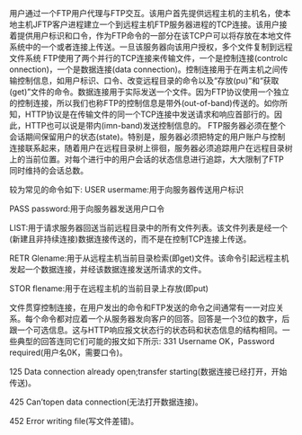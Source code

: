 用户通过一个FTP用户代理与FTP交互。该用户首先提供远程主机的主机名，使本地主机JFTP客户进程建立一个到远程主机FTP服务器进程的TCP连接。该用户接着提供用户标识和口令，作为FTP命令的一部分在该TCP户可以将存放在本地文件系统中的一个或者连接上传送。一旦该服务器向该用户授权，多个文件复制到远程文件系统
FTP使用了两个并行的TCP连接来传输文件，一个是控制连接(controlc onnection)，一个是数据连接(data connection)。控制连接用于在两主机之间传输控制信息，如用户标识、口令、改变远程目录的命令以及“存放(pu)”和“获取(get)”文件的命令。数据连接用于实际发送一个文件。因为FTP协议使用一个独立的控制连接，所以我们也称FTP的控制信息是带外(out-of-band)传送的。如你所知，HTTP协议是在传输文件的同一个TCP连接中发送请求和响应首部行的。因此，HTTP也可以说是带内(imn-band)发送控制信息的。
FTP服务器必须在整个会话期间保留用户的状态(state)。特别是，服务器必须把特定的用户账户与控制连接联系起来，随着用户在远程目录树上徘徊，服务器必须追踪用户在远程目录树上的当前位置。对每个进行中的用户会话的状态信息进行追踪，大大限制了FTP 同时维持的会话总数。

较为常见的命令如下:
USER usermame:用于向服务器传送用户标识

PASS password:用于向服务器发送用户口令

LIST:用于请求服务器回送当前远程目录中的所有文件列表。该文件列表是经一个(新建且非持续连接)数据连接传送的，而不是在控制TCP连接上传送。

RETR Glename:用于从远程主机当前目录检索(即get)文件。该命令引起远程主机发起一个数据连接，并经该数据连接发送所请求的文件。

STOR flename:用于在远程主机的当前目录上存放(即put)

文件贯穿控制连接，在用户发出的命令和FTP发送的命令之间通常有一一对应关系。每个命令都对应着一个从服务器发向客户的回答。回答是一个3位的数字，后跟一个可选信息。这与HTTP响应报文状态行的状态码和状态信息的结构相同。一些典型的回答连同它们可能的报文如下所示:
331 Username OK，Password required(用户名0K，需要口令)。

125 Data connection already open;transfer starting(数据连接已经打开，开始传送)。

425 Can’topen data connection(无法打开数据连接)。

452 Error writing file(写文件差错)。